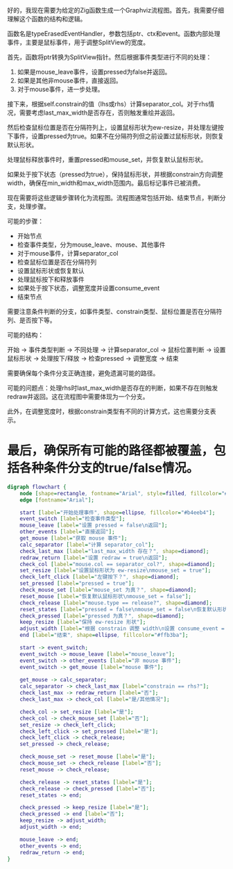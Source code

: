 好的，我现在需要为给定的Zig函数生成一个Graphviz流程图。首先，我需要仔细理解这个函数的结构和逻辑。

函数名是typeErasedEventHandler，参数包括ptr、ctx和event。函数内部处理事件，主要是鼠标事件，用于调整SplitView的宽度。

首先，函数将ptr转换为SplitView指针。然后根据事件类型进行不同的处理：

1. 如果是mouse_leave事件，设置pressed为false并返回。
2. 如果是其他非mouse事件，直接返回。
3. 对于mouse事件，进一步处理。

接下来，根据self.constrain的值（lhs或rhs）计算separator_col。对于rhs情况，需要考虑last_max_width是否存在，否则触发重绘并返回。

然后检查鼠标位置是否在分隔符列上，设置鼠标形状为ew-resize，并处理左键按下事件，设置pressed为true。如果不在分隔符列但之前设置过鼠标形状，则恢复默认形状。

处理鼠标释放事件时，重置pressed和mouse_set，并恢复默认鼠标形状。

如果处于按下状态（pressed为true），保持鼠标形状，并根据constrain方向调整width，确保在min_width和max_width范围内。最后标记事件已被消费。

现在需要将这些逻辑步骤转化为流程图。流程图通常包括开始、结束节点，判断分支，处理步骤。

可能的步骤：

- 开始节点
- 检查事件类型，分为mouse_leave、mouse、其他事件
- 对于mouse事件，计算separator_col
- 检查鼠标位置是否在分隔符列
- 设置鼠标形状或恢复默认
- 处理鼠标按下和释放事件
- 如果处于按下状态，调整宽度并设置consume_event
- 结束节点

需要注意条件判断的分支，如事件类型、constrain类型、鼠标位置是否在分隔符列、是否按下等。

可能的结构：

开始 → 事件类型判断 → 不同处理 → 计算separator_col → 鼠标位置判断 → 设置鼠标形状 → 处理按下/释放 → 检查pressed → 调整宽度 → 结束

需要确保每个条件分支正确连接，避免遗漏可能的路径。

可能的问题点：处理rhs时last_max_width是否存在的判断，如果不存在则触发redraw并返回。这在流程图中需要体现为一个分支。

此外，在调整宽度时，根据constrain类型有不同的计算方式，这也需要分支表示。

最后，确保所有可能的路径都被覆盖，包括各种条件分支的true/false情况。
================================================
```dot
digraph flowchart {
    node [shape=rectangle, fontname="Arial", style=filled, fillcolor="#f0f0f0"];
    edge [fontname="Arial"];

    start [label="开始处理事件", shape=ellipse, fillcolor="#b4eeb4"];
    event_switch [label="检查事件类型"];
    mouse_leave [label="设置 pressed = false\n返回"];
    other_events [label="直接返回"];
    get_mouse [label="获取 mouse 事件"];
    calc_separator [label="计算 separator_col"];
    check_last_max [label="last_max_width 存在？", shape=diamond];
    redraw_return [label="设置 redraw = true\n返回"];
    check_col [label="mouse.col == separator_col?", shape=diamond];
    set_resize [label="设置鼠标形状为 ew-resize\nmouse_set = true"];
    check_left_click [label="左键按下？", shape=diamond];
    set_pressed [label="pressed = true"];
    check_mouse_set [label="mouse_set 为真？", shape=diamond];
    reset_mouse [label="恢复默认鼠标形状\nmouse_set = false"];
    check_release [label="mouse.type == release?", shape=diamond];
    reset_states [label="pressed = false\nmouse_set = false\n恢复默认形状"];
    check_pressed [label="pressed 为真？", shape=diamond];
    keep_resize [label="保持 ew-resize 形状"];
    adjust_width [label="根据 constrain 调整 width\n设置 consume_event = true"];
    end [label="结束", shape=ellipse, fillcolor="#ffb3ba"];

    start -> event_switch;
    event_switch -> mouse_leave [label="mouse_leave"];
    event_switch -> other_events [label="非 mouse 事件"];
    event_switch -> get_mouse [label="mouse 事件"];
    
    get_mouse -> calc_separator;
    calc_separator -> check_last_max [label="constrain == rhs?"];
    check_last_max -> redraw_return [label="否"];
    check_last_max -> check_col [label="是/其他情况"];

    check_col -> set_resize [label="是"];
    check_col -> check_mouse_set [label="否"];
    set_resize -> check_left_click;
    check_left_click -> set_pressed [label="是"];
    check_left_click -> check_release;
    set_pressed -> check_release;

    check_mouse_set -> reset_mouse [label="是"];
    check_mouse_set -> check_release [label="否"];
    reset_mouse -> check_release;

    check_release -> reset_states [label="是"];
    check_release -> check_pressed [label="否"];
    reset_states -> end;

    check_pressed -> keep_resize [label="是"];
    check_pressed -> end [label="否"];
    keep_resize -> adjust_width;
    adjust_width -> end;

    mouse_leave -> end;
    other_events -> end;
    redraw_return -> end;
}
```
